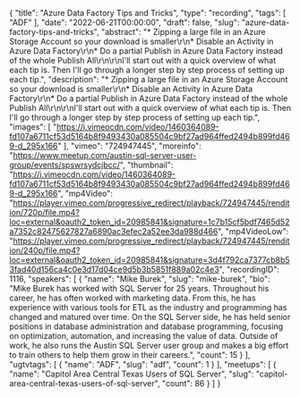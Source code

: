 {
  "title": "Azure Data Factory Tips and Tricks",
  "type": "recording",
  "tags": [
    "ADF"
  ],
  "date": "2022-06-21T00:00:00",
  "draft": false,
  "slug": "azure-data-factory-tips-and-tricks",
  "abstract": "* Zipping a large file in an Azure Storage Account so your download is smaller\r\n* Disable an Activity in Azure Data Factory\r\n* Do a partial Publish in Azure Data Factory instead of the whole Publish All\r\n\r\nI'll start out with a quick overview of what each tip is. Then I'll go through a longer step by step process of setting up each tip.",
  "description": "* Zipping a large file in an Azure Storage Account so your download is smaller\r\n* Disable an Activity in Azure Data Factory\r\n* Do a partial Publish in Azure Data Factory instead of the whole Publish All\r\n\r\nI'll start out with a quick overview of what each tip is. Then I'll go through a longer step by step process of setting up each tip.",
  "images": [
    "https://i.vimeocdn.com/video/1460364089-fd107a6711cf53d5164b8f9493430a085504c9bf27ad964ffed2494b899fd469-d_295x166"
  ],
  "vimeo": "724947445",
  "moreinfo": "https://www.meetup.com/austin-sql-server-user-group/events/spswrsydcjbcc/",
  "thumbnail": "https://i.vimeocdn.com/video/1460364089-fd107a6711cf53d5164b8f9493430a085504c9bf27ad964ffed2494b899fd469-d_295x166",
  "mp4Video": "https://player.vimeo.com/progressive_redirect/playback/724947445/rendition/720p/file.mp4?loc=external&oauth2_token_id=20985841&signature=1c7b15cf5bdf7465d52a7352c82475627827a6890ac3efec2a52ee3da988d466",
  "mp4VideoLow": "https://player.vimeo.com/progressive_redirect/playback/724947445/rendition/240p/file.mp4?loc=external&oauth2_token_id=20985841&signature=3d4f792ca7377cb8b53fad40d156ca4c0e3d17d04ce9d5b3b5851f889a02c4e3",
  "recordingID": 1116,
  "speakers": [
    {
      "name": "Mike Burek",
      "slug": "mike-burek",
      "bio": "Mike Burek has worked with SQL Server for 25 years. Throughout his career, he has often worked with marketing data. From this, he has experience with various tools for ETL as the industry and programming has changed and matured over time. On the SQL Server side, he has held senior positions in database administration and database programming, focusing on optimization, automation, and increasing the value of data. Outside of work, he also runs the Austin SQL Server user group and makes a big effort to train others to help them grow in their careers.",
      "count": 15
    }
  ],
  "ugtvtags": [
    {
      "name": "ADF",
      "slug": "adf",
      "count": 1
    }
  ],
  "meetups": [
    {
      "name": "Capitol Area Central Texas Users of SQL Server",
      "slug": "capitol-area-central-texas-users-of-sql-server",
      "count": 86
    }
  ]
}